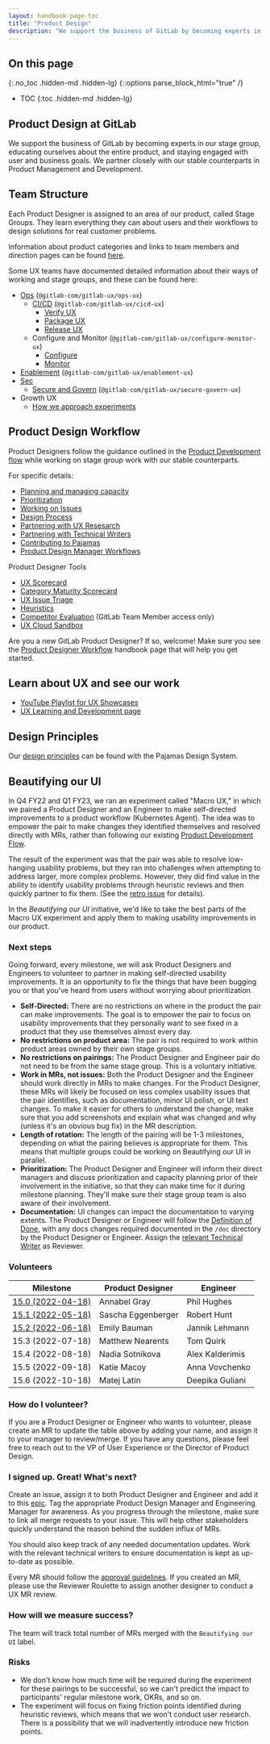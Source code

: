 ```yaml
---
layout: handbook-page-toc
title: "Product Design"
description: "We support the business of GitLab by becoming experts in our stage group, educating ourselves about the entire product, and staying engaged with user and business goals"
---
```


## On this page
{:.no_toc .hidden-md .hidden-lg}
{::options parse_block_html="true" /}

- TOC
{:toc .hidden-md .hidden-lg}

## Product Design at GitLab

We support the business of GitLab by becoming experts in our stage group, educating ourselves about the entire product, and staying engaged with user and business goals. We partner closely with our stable counterparts in Product Management and Development. 

## Team Structure

Each Product Designer is assigned to an area of our product, called Stage Groups. They learn everything they can about users and their workflows to design solutions for real customer problems.

Information about product categories and links to team members and direction pages can be found [here](/handbook/product/categories/).

Some UX teams have documented detailed information about their ways of working and stage groups, and these can be found here: 
* [Ops](/direction/ops/) (`@gitlab-com/gitlab-ux/ops-ux`)
    * [CI/CD](/handbook/product/ux/stage-group-ux-strategy/ci-cd/) (`@gitlab-com/gitlab-ux/cicd-ux`)
        * [Verify UX](/handbook/product/ux/stage-group-ux-strategy/verify/)
        * [Package UX](/handbook/product/ux/stage-group-ux-strategy/package/)
        * [Release UX](/handbook/product/ux/stage-group-ux-strategy/release/)
    * Configure and Monitor (`@gitlab-com/gitlab-ux/configure-monitor-ux`)
        * [Configure](/direction/configure/)
        * [Monitor](/direction/monitor/)
* [Enablement](/handbook/product/ux/stage-group-ux-strategy/enablement/) (`@gitlab-com/gitlab-ux/enablement-ux`)
* [Sec](/direction/security/)
    * [Secure and Govern](/engineering/ux/stage-group-ux-strategy/sec/) (`@gitlab-com/gitlab-ux/secure-govern-ux`)
* Growth UX
    * [How we approach experiments](/handbook/product/ux/ux-resources/experimentation/) 

## Product Design Workflow

Product Designers follow the guidance outlined in the [Product Development flow](/handbook/product-development-flow/) while working on stage group work with our stable counterparts. 

For specific details:
* [Planning and managing capacity](/handbook/product/ux/product-designer/#planning-and-managing-capacity)
* [Prioritization](/handbook/product/ux/product-designer/#priority-for-UX-issues)
* [Working on Issues](/handbook/product/ux/product-designer/#working-on-issues) 
* [Design Process](/handbook/product/ux/product-designer/#product-design-process)
* [Partnering with UX Resesarch](/handbook/product/ux/product-designer/#product-design-process)
* [Partnering with Technical Writers](/handbook/product/ux/product-designer/#partnering-with-technical-writers)
* [Contributing to Pajamas](https://design.gitlab.com/get-started/contribute)
* [Product Design Manager Workflows](/handbook/product/ux/product-design/product-design-manager.html)

Product Designer Tools
* [UX Scorecard](/handbook/product/ux/ux-scorecards/)
* [Category Maturity Scorecard](/handbook/product/ux/category-maturity-scorecards/)
* [UX Issue Triage](/handbook/engineering/quality/issue-triage/#ux)
* [Heuristics](/handbook/product/ux/heuristics/)
* [Competitor Evaluation](https://gitlab.com/gitlab-org/competitor-evaluations) (GitLab Team Member access only)
* [UX Cloud Sandbox](/handbook/product/ux/ux-research-training/ux-cloud-sandbox/)

Are you a new GitLab Product Designer? If so, welcome! Make sure you see the [Product Designer Workflow](/handbook/product/ux/product-designer/) handbook page that will help you get started.

## Learn about UX and see our work

* [YouTube Playlist for UX Showcases](https://www.youtube.com/playlist?list=PL05JrBw4t0Kq89nFXtkVviaIfYQPptwJz) 
* [UX Learning and Development page](/handbook/product/ux/learning-and-development)

## Design Principles

Our [design principles](https://design.gitlab.com/get-started/principles) can be found with the Pajamas Design System. 

## Beautifying our UI

In Q4 FY22 and Q1 FY23, we ran an experiment called "Macro UX," in which we paired a Product Designer and an Engineer to make self-directed improvements to a product workflow (Kubernetes Agent). The idea was to empower the pair to make changes they identified themselves and resolved directly with MRs, rather than following our existing [Product Development Flow](https://about.gitlab.com/handbook/product-development-flow/). 

The result of the experiment was that the pair was able to resolve low-hanging usability problems, but they ran into challenges when attempting to address larger, more complex problems. However, they did find value in the ability to identify usability problems through heuristic reviews and then quickly partner to fix them. (See the [retro issue](https://gitlab.com/gitlab-org/gitlab/-/issues/351288) for details).

In the *Beautifying our UI* initiative, we'd like to take the best parts of the Macro UX experiment and apply them to making usability improvements in our product.

### Next steps

Going forward, every milestone, we will ask Product Designers and Engineers to volunteer to partner in making self-directed usability improvements. It is an opportunity to fix the things that have been bugging you or that you've heard from users without worrying about prioritization. 

* **Self-Directed:** There are no restrictions on where in the product the pair can make improvements. The goal is to empower the pair to focus on usability improvements that they personally want to see fixed in a product that they use themselves almost every day. 
* **No restrictions on product area:** The pair is not required to work within product areas owned by their own stage groups.
* **No restrictions on pairings:** The Product Designer and Engineer pair do not need to be from the same stage group. This is a voluntary initiative.
* **Work in MRs, not issues:** Both the Product Designer and the Engineer should work directly in MRs to make changes. For the Product Designer, these MRs will likely be focused on less complex usability issues that the pair identifies, such as documentation, minor UI polish, or UI text changes. To make it easier for others to understand the change, make sure that you add screenshots and explain what was changed and why (unless it's an obvious bug fix) in the MR description.
* **Length of rotation:** The length of the pairing will be 1-3 milestones, depending on what the pairing believes is appropriate for them. This means that multiple groups could be working on Beautifying our UI in parallel.
* **Prioritization:** The Product Designer and Engineer will inform their direct managers and discuss prioritization and capacity planning prior of their involvement in the initiative, so that they can make time for it during milestone planning. They'll make sure their stage group team is also aware of their involvement.
* **Documentation:** UI changes can impact the documentation to varying extents. The Product Designer or Engineer will follow the [Definition of Done](https://docs.gitlab.com/ee/development/contributing/merge_request_workflow.html#definition-of-done), with any docs changes required documented in the `/doc` directory by the Product Designer or Engineer. Assign the [relevant Technical Writer](/handbook/product/ux/technical-writing/#assignments) as Reviewer.   

### Volunteers

| Milestone | Product Designer | Engineer    |
| ----------        | -----------------| ----------- |
| [15.0 (2022-04-18)](https://gitlab.com/gitlab-org/gitlab/-/issues/356703) | Annabel Gray | Phil Hughes |
| [15.1 (2022-05-18)](https://gitlab.com/gitlab-org/gitlab/-/issues/361641) | Sascha Eggenberger | Robert Hunt |
| [15.2 (2022-06-18)](https://gitlab.com/gitlab-org/gitlab/-/issues/362122) | Emily Bauman     | Jannik Lehmann |
| 15.3 (2022-07-18) | Matthew Nearents | Tom Quirk |
| 15.4 (2022-08-18) | Nadia Sotnikova | Alex Kalderimis |
| 15.5 (2022-09-18) | Katie Macoy | Anna Vovchenko |
| 15.6 (2022-10-18) | Matej Latin | Deepika Guliani |

### How do I volunteer?

If you are a Product Designer or Engineer who wants to volunteer, please create an MR to update the table above by adding your name, and assign it to your manager to review/merge. If you have any questions, please feel free to reach out to the VP of User Experience or the Director of Product Design.

### I signed up. Great! What's next?

Create an issue, assign it to both Product Designer and Engineer and add it to this [epic](https://gitlab.com/groups/gitlab-org/-/epics/7781). Tag the appropriate Product Design Manager and Engineering Manager for awareness. As you progress through the milestone, make sure to link all merge requests to your issue. This will help other stakeholders quickly understand the reason behind the sudden influx of MRs.

You should also keep track of any needed documentation updates. Work with the relevant technical writers to ensure documentation is kept as up-to-date as possible.

Every MR should follow the [approval guidelines](https://docs.gitlab.com/ee/development/code_review.html#approval-guidelines). If you created an MR, please use the Reviewer Roulette to assign another designer to conduct a UX MR review.

### How will we measure success?

The team will track total number of MRs merged with the `Beautifying our UI` label. 

### Risks

* We don't know how much time will be required during the experiment for these pairings to be successful, so we can't predict the impact to participants' regular milestone work, OKRs, and so on.
* The experiment will focus on fixing friction points identified during heuristic reviews, which means that we won't conduct user research. There is a possibility that we will inadvertently introduce new friction points.
